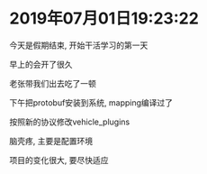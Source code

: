 # 2019年07月01日19:23:22

今天是假期结束, 开始干活学习的第一天

早上的会开了很久

老张带我们出去吃了一顿

下午把protobuf安装到系统, mapping编译过了

按照新的协议修改vehicle_plugins

脑壳疼, 主要是配置环境



项目的变化很大, 要尽快适应